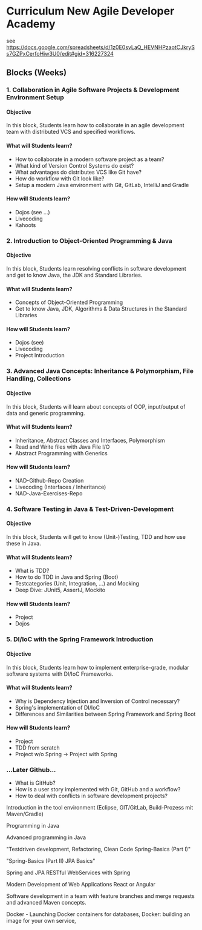 # Curriculum New Agile Developer Academy

see https://docs.google.com/spreadsheets/d/1z0E0svLaQ_HEVNHPzaotCJkrySs7GZPxCerfoHiw3U0/edit#gid=316227324

## Blocks (Weeks)

### 1. Collaboration in Agile Software Projects & Development Environment Setup

#### Objective

In this block, Students learn how to collaborate in an agile development team with distributed VCS and specified workflows.

#### What will Students learn?

* How to collaborate in a modern software project as a team?
* What kind of Version Control Systems do exist?
* What advantages do distributes VCS like Git have?
* How do workflow with Git look like?
* Setup a modern Java environment with Git, GitLab, IntelliJ and Gradle

#### How will Students learn?

* Dojos (see ...)
* Livecoding
* Kahoots

### 2. Introduction to Object-Oriented Programming & Java

#### Objective

In this block, Students learn resolving conflicts in software development and get to know Java, the JDK and Standard Libraries.

#### What will Students learn?
 
* Concepts of Object-Oriented Programming
* Get to know Java, JDK, Algorithms & Data Structures in the Standard Libraries

#### How will Students learn?

* Dojos (see)
* Livecoding
* Project Introduction

### 3. Advanced Java Concepts: Inheritance & Polymorphism, File Handling, Collections

#### Objective

In this block, Students will learn about concepts of OOP, input/output of data and generic programming.

#### What will Students learn?

* Inheritance, Abstract Classes and Interfaces, Polymorphism
* Read and Write files with Java File I/O
* Abstract Programming with Generics

#### How will Students learn?

* NAD-Github-Repo Creation
* Livecoding (Interfaces / Inheritance)
* NAD-Java-Exercises-Repo

### 4. Software Testing in Java & Test-Driven-Development

#### Objective

In this block, Students will get to know (Unit-)Testing, TDD and how use these in Java.

#### What will Students learn?

* What is TDD?
* How to do TDD in Java and Spring (Boot)
* Testcategories (Unit, Integration, ...) and Mocking
* Deep Dive: JUnit5, AssertJ, Mockito 

#### How will Students learn?

* Project
* Dojos

### 5. DI/IoC with the Spring Framework Introduction

#### Objective

In this block, Students learn how to implement enterprise-grade, modular software systems with DI/IoC Frameworks.

#### What will Students learn?

* Why is Dependency Injection and Inversion of Control necessary?
* Spring's implementation of DI/IoC
* Differences and Similarities between Spring Framework and Spring Boot

#### How will Students learn?

* Project
* TDD from scratch
* Project w/o Spring -> Project with Spring

### ...Later Github...

* What is GitHub?
* How is a user story implemented with Git, GitHub and a workflow?
* How to deal with conflicts in software development projects?

Introduction in the tool environment (Eclipse, GIT/GitLab, Build-Prozess mit Maven/Gradle)   

Programming in Java

Advanced programming in Java

"Testdriven development, Refactoring, Clean Code
Spring-Basics (Part I)"

"Spring-Basics (Part II)
JPA Basics"

Spring and JPA
RESTful WebServices with Spring

Modern Development of Web Applications
React or Angular

Software development in a team with feature branches and merge requests and advanced Maven concepts.

Docker - Launching Docker containers for databases, Docker: building an image for your own service,